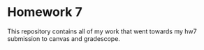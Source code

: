 # Homework 7

This repository contains all of my work that went towards my hw7 submission to canvas and gradescope. 
